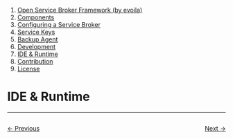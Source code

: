 1. [Open Service Broker Framework (by evoila)](../README.md)
2. [Components](components.md)
3. [Configuring a Service Broker](configure-service-broker.md)
4. [Service Keys](service-keys.md)
5. [Backup Agent](backup-agent.md)
6. [Development](development.md)
7. [IDE & Runtime](ide-runtime.md)
8. [Contribution](contribution.md)
9. [License](license.md)

# IDE & Runtime

---

<div style="overflow: hidden;">
    <p style="float: left;"><a href="development.md"><- Previous</a></p>
    <p style="float: right;"><a href="contribution.md">Next -></a></p>
</div>